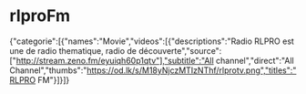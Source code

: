 # rlproFm
{"categorie":[{"names":"Movie","videos":[{"descriptions":"Radio RLPRO est une de radio thematique, radio de découverte","source":["http://stream.zeno.fm/eyuiqh60p1qtv"],"subtitle":"All channel","direct":"All Channel","thumbs":"https://od.lk/s/M18yNjczMTIzNThf/rlprotv.png","titles":"RLPRO FM"}]}]}
